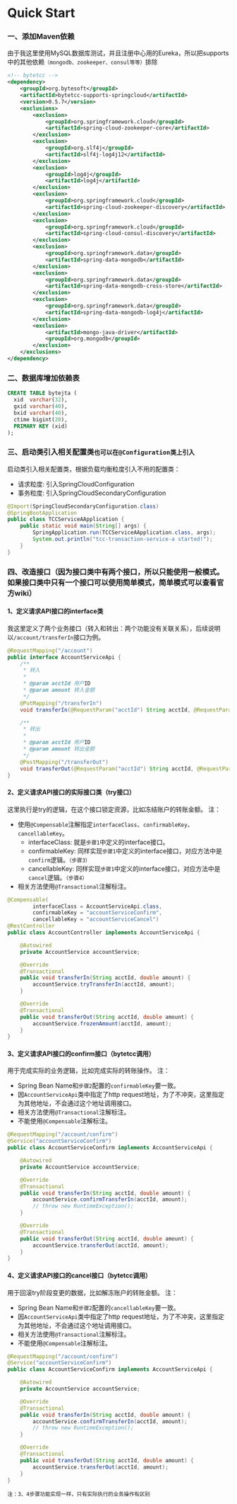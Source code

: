 # Quick Start
### 一、添加Maven依赖
由于我这里使用MySQL数据库测试，并且注册中心用的Eureka，所以把supports中的其他依赖`（mongodb、zookeeper、consul等等）`排除
```xml
<!-- bytetcc -->
<dependency>
    <groupId>org.bytesoft</groupId>
    <artifactId>bytetcc-supports-springcloud</artifactId>
    <version>0.5.7</version>
    <exclusions>
        <exclusion>
            <groupId>org.springframework.cloud</groupId>
            <artifactId>spring-cloud-zookeeper-core</artifactId>
        </exclusion>
        <exclusion>
            <groupId>org.slf4j</groupId>
            <artifactId>slf4j-log4j12</artifactId>
        </exclusion>
        <exclusion>
            <groupId>log4j</groupId>
            <artifactId>log4j</artifactId>
        </exclusion>
        <exclusion>
            <groupId>org.springframework.cloud</groupId>
            <artifactId>spring-cloud-zookeeper-discovery</artifactId>
        </exclusion>
        <exclusion>
            <groupId>org.springframework.cloud</groupId>
            <artifactId>spring-cloud-consul-discovery</artifactId>
        </exclusion>
        <exclusion>
            <groupId>org.springframework.data</groupId>
            <artifactId>spring-data-mongodb</artifactId>
        </exclusion>
        <exclusion>
            <groupId>org.springframework.data</groupId>
            <artifactId>spring-data-mongodb-cross-store</artifactId>
        </exclusion>
        <exclusion>
            <groupId>org.springframework.data</groupId>
            <artifactId>spring-data-mongodb-log4j</artifactId>
        </exclusion>
        <exclusion>
            <artifactId>mongo-java-driver</artifactId>
            <groupId>org.mongodb</groupId>
        </exclusion>
    </exclusions>
</dependency>
```

### 二、数据库增加依赖表
```sql
CREATE TABLE bytejta (
  xid  varchar(32),
  gxid varchar(40),
  bxid varchar(40),
  ctime bigint(20),
  PRIMARY KEY (xid)
);
```

### 三、启动类引入相关配置类`也可以在@Configuration类上引入`
启动类引入相关配置类，根据负载均衡粒度引入不用的配置类：
- 请求粒度: 引入SpringCloudConfiguration
- 事务粒度: 引入SpringCloudSecondaryConfiguration
```java
@Import(SpringCloudSecondaryConfiguration.class)
@SpringBootApplication
public class TCCServiceAApplication {
    public static void main(String[] args) {
        SpringApplication.run(TCCServiceAApplication.class, args);
        System.out.println("tcc-transaction-service-a started!");
    }
}
```

### 四、改造接口（因为接口类中有两个接口，所以只能使用一般模式。如果接口类中只有一个接口可以使用简单模式，简单模式可以查看官方wiki）
#### 1、定义请求API接口的interface类
我这里定义了两个业务接口（转入和转出：两个功能没有关联关系），后续说明以`/account/transferIn`接口为例。

```java
@RequestMapping("/account")
public interface AccountServiceApi {
    /**
     * 转入
     *
     * @param acctId 用户ID
     * @param amount 转入金额
     */
    @PutMapping("/transferIn")
    void transferIn(@RequestParam("acctId") String acctId, @RequestParam("amount") double amount);

    /**
     * 转出
     *
     * @param acctId 用户ID
     * @param amount 转出金额
     */
    @PostMapping("/transferOut")
    void transferOut(@RequestParam("acctId") String acctId, @RequestParam("amount") double amount);
}
```

#### 2、定义请求API接口的实际接口类（try接口）
这里执行是try的逻辑，在这个接口锁定资源，比如冻结账户的转账金额。
注：
- 使用`@Compensable`注解指定`interfaceClass`、`confirmableKey`、`cancellableKey`。
  - interfaceClass: 就是`步骤1`中定义的interface接口。
  - confirmableKey: 同样实现`步骤1`中定义的interface接口，对应方法中是`confirm`逻辑。`（步骤3）`
  - cancellableKey: 同样实现`步骤1`中定义的interface接口，对应方法中是`cancel`逻辑。`（步骤4）`
- 相关方法使用`@Transactional`注解标注。

```java
@Compensable(
        interfaceClass = AccountServiceApi.class,
        confirmableKey = "accountServiceConfirm",
        cancellableKey = "accountServiceCancel")
@RestController
public class AccountController implements AccountServiceApi {

    @Autowired
    private AccountService accountService;

    @Override
    @Transactional
    public void transferIn(String acctId, double amount) {
        accountService.tryTransferIn(acctId, amount);
    }

    @Override
    @Transactional
    public void transferOut(String acctId, double amount) {
        accountService.frozenAmount(acctId, amount);
    }
}
```

#### 3、定义请求API接口的confirm接口（bytetcc调用）
用于完成实际的业务逻辑，比如完成实际的转账操作。
注：
- Spring Bean Name和`步骤2`配置的`confirmableKey`要一致。
- 因`AccountServiceApi`类中指定了http request地址，为了不冲突，这里指定为其他地址，不会通过这个地址调用接口。
- 相关方法使用`@Transactional`注解标注。
- 不能使用`@Compensable`注解标注。

```java
@RequestMapping("/account/confirm")
@Service("accountServiceConfirm")
public class AccountServiceConfirm implements AccountServiceApi {

    @Autowired
    private AccountService accountService;

    @Override
    @Transactional
    public void transferIn(String acctId, double amount) {
        accountService.confirmTransferIn(acctId, amount);
        // throw new RuntimeException();
    }

    @Override
    @Transactional
    public void transferOut(String acctId, double amount) {
        accountService.transferOut(acctId, amount);
    }
}
```

#### 4、定义请求API接口的cancel接口（bytetcc调用）
用于回滚try阶段变更的数据，比如解冻账户的转账金额。
注：
- Spring Bean Name和`步骤2`配置的`cancellableKey`要一致。
- 因`AccountServiceApi`类中指定了http request地址，为了不冲突，这里指定为其他地址，不会通过这个地址调用接口。
- 相关方法使用`@Transactional`注解标注。
- 不能使用`@Compensable`注解标注。

```java
@RequestMapping("/account/confirm")
@Service("accountServiceConfirm")
public class AccountServiceConfirm implements AccountServiceApi {

    @Autowired
    private AccountService accountService;

    @Override
    @Transactional
    public void transferIn(String acctId, double amount) {
        accountService.confirmTransferIn(acctId, amount);
        // throw new RuntimeException();
    }

    @Override
    @Transactional
    public void transferOut(String acctId, double amount) {
        accountService.transferOut(acctId, amount);
    }
}
```
`注：3、4步骤功能实现一样，只有实际执行的业务操作有区别`
